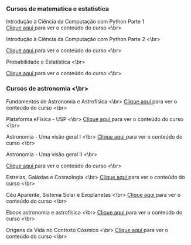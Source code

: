 ### Cursos de matematica e estatistica

Introdução à Ciência da Computação com Python Parte 1 <br>
<a href="https://www.coursera.org/learn/ciencia-computacao-python-conceitos">Clique aqui </a>para ver o conteúdo do curso <\br>

Introdução à Ciência da Computação com Python Parte 2 <\br>

<a href="https://www.coursera.org/learn/ciencia-computacao-python-conceitos-2">Clique aqui </a>para ver o conteúdo do curso <\br>

Probabilidade e Estatística <\br>

<a href="https://play.veduca.org/curso-online-probabilidade-e-estatistica">Clique aqui </a>para ver o conteúdo do curso <\br>


### Cursos de astronomia <\br>

Fundamentos de Astronomia e Astrofísica <\br>
<a href="https://www.youtube.com/playlist?list=PLl2gYO4hw15F0UMmKNA_vrFsn53anExCo">Clique aqui </a>para ver o conteúdo do curso <\br>

Plataforma eFísica - USP <\br>
<a href="https://efisica.atp.usp.br/home/#">Clique aqui </a>para ver o conteúdo do curso <\br>


Astronomia - Uma visão geral I <\br>
<a href="https://www.youtube.com/playlist?list=PLxI8Can9yAHd7kUPviBHxr-49QEl7PRXR">Clique aqui </a>para ver o conteúdo do curso <\br>


Astronomia - Uma visão geral II <\br>

<a href="https://www.youtube.com/playlist?list=PLxI8Can9yAHfJ2sGxMii8mJ6maoCj9AtU">Clique aqui </a>para ver o conteúdo do curso <\br>


Estrelas, Galáxias e Cosmologia <\br>
<a href="https://eaulas.usp.br/portal/course.action?course=173">Clique aqui </a>para ver o conteúdo do curso <\br>


Céu Aparente, Sistema Solar e Exoplanetas <\br>
<a href="https://eaulas.usp.br/portal/course.action?course=155">Clique aqui </a>para ver o conteúdo do curso <\br>


Ebook astronomia e astrofísica <\br>
<a href="http://astro.if.ufrgs.br/livro.pdf">Clique aqui </a>para ver o conteúdo do curso <\br>


Origens da Vida no Contexto Cósmico <\br>
<a href="https://www.coursera.org/learn/origensdavida">Clique aqui </a>para ver o conteúdo do curso <\br>
